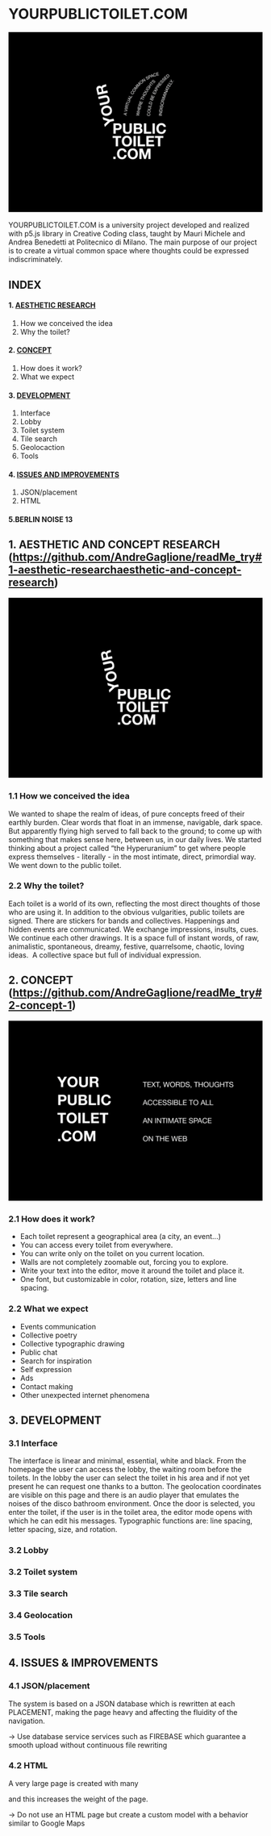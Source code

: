 # YOURPUBLICTOILET.COM
![COVER](Images/COVER.png)

YOURPUBLICTOILET.COM is a university project developed and realized with p5.js library in Creative Coding class, taught by Mauri Michele and Andrea Benedetti at Politecnico di Milano.
The main purpose of our project is to create a virtual common space where thoughts could be expressed indiscriminately.

## INDEX

#### 1. [AESTHETIC RESEARCH](https://github.com/AndreGaglione/readMe_try#1-aesthetic-researchaesthetic-and-concept-research)	                                                              
  1.	How we conceived the idea
  2.	Why the toilet?

#### 2. [CONCEPT](#concept)
  1. How does it work?
  2. What we expect

#### 3. [DEVELOPMENT](#development)
  1. Interface
  2. Lobby
  3. Toilet system
  4. Tile search
  5. Geolocaction
  6. Tools

#### 4. [ISSUES AND IMPROVEMENTS](#issues-and-improvements)
  1. JSON/placement
  2. HTML

#### 5.BERLIN NOISE 13


## 1. AESTHETIC AND CONCEPT RESEARCH (https://github.com/AndreGaglione/readMe_try#1-aesthetic-researchaesthetic-and-concept-research)

![CONCEPT](Images/LOGO.png)


### 1.1 How we conceived the idea

We wanted to shape the realm of ideas, of pure concepts freed of their earthly burden.
Clear words that float in an immense, navigable, dark space.
But apparently flying high served to fall back to the ground; to come up with something that makes sense here, between us, in our daily lives.
We started thinking about a project called “the Hyperuranium” to get where people express themselves - literally - in the most intimate, direct, primordial way.
We went down to the public toilet.

### 2.2 Why the toilet?

Each toilet is a world of its own, reflecting the most direct thoughts of those who are using it.
In addition to the obvious vulgarities, public toilets are signed. There are stickers for bands and collectives. Happenings and hidden events are communicated. We exchange impressions, insults, cues.
We continue each other drawings.
It is a space full of instant words, of raw, animalistic, spontaneous, dreamy, festive, quarrelsome, chaotic, loving ideas. 
A collective space but full of individual expression.

## 2. CONCEPT (https://github.com/AndreGaglione/readMe_try#2-concept-1)
![CONCEPT](Images/CONCEPT.png)

### 2.1 How does it work?

* Each toilet represent a geographical area (a city, an event...)
* You can access every toilet from everywhere.
* You can write only on the toilet on you current location.
* Walls are not completely zoomable out, forcing you to explore.
* Write your text into the editor, move it around the toilet and place it.
* One font, but customizable in color, rotation, size, letters and line spacing.


### 2.2 What we expect

* Events communication
* Collective poetry
* Collective typographic drawing
* Public chat
* Search for inspiration
* Self expression
* Ads
* Contact making
* Other unexpected internet phenomena




## 3. DEVELOPMENT

### 3.1 Interface

The interface is linear and minimal, essential, white and black. From the homepage the user can access the lobby, the waiting room before the toilets. In the lobby the user can select the toilet in his area and if not yet present he can request one thanks to a button. The geolocation coordinates are visible on this page and there is an audio player that emulates the noises of the disco bathroom environment. Once the door is selected, you enter the toilet, if the user is in the toilet area, the editor mode opens with which he can edit his messages. Typographic functions are: line spacing, letter spacing, size, and rotation.


### 3.2 Lobby

### 3.2 Toilet system

### 3.3 Tile search

### 3.4 Geolocation

### 3.5 Tools


## 4. ISSUES & IMPROVEMENTS

### 4.1 JSON/placement
The system is based on a JSON database which is rewritten at each PLACEMENT, making the page heavy and affecting the fluidity of the navigation.

-> Use database service services such as FIREBASE which guarantee a smooth upload without continuous file rewriting


### 4.2 HTML
A very large page is created with many <div> and this increases the weight of the page.

-> Do not use an HTML page but create a custom model with a behavior similar to Google Maps
